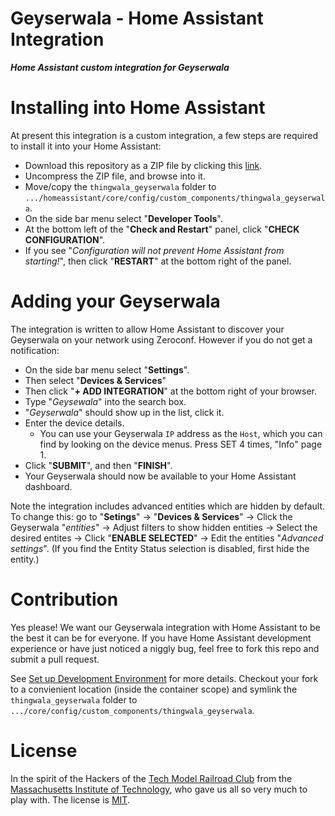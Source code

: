 Geyserwala - Home Assistant Integration <!-- omit in toc -->
===

***Home Assistant custom integration for Geyserwala***

# Installing into Home Assistant
At present this integration is a custom integration, a few steps are required to install it into your Home Assistant:
* Download this repository as a ZIP file by clicking this [link](https://github.com/thingwala/geyserwala-ha/zipball/main).
* Uncompress the ZIP file, and browse into it.
* Move/copy the `thingwala_geyserwala` folder to `.../homeassistant/core/config/custom_components/thingwala_geyserwala`.
* On the side bar menu select "**Developer Tools**".
* At the bottom left of the "**Check and Restart**" panel, click "**CHECK CONFIGURATION**".
* If you see "*Configuration will not prevent Home Assistant from starting!*", then click "**RESTART**" at the bottom right of the panel.

# Adding your Geyserwala
The integration is written to allow Home Assistant to discover your Geyserwala on your network using Zeroconf. However if you do not get a notification:
* On the side bar menu select "**Settings**".
* Then select "**Devices & Services**"
* Then click "**+ ADD INTEGRATION**" at the bottom right of your browser.
* Type "*Geysewala*" into the search box.
* "*Geyserwala*" should show up in the list, click it.
* Enter the device details.
  * You can use your Geyserwala `IP` address as the `Host`, which you can find by looking on the device menus. Press SET 4 times, "Info" page 1.
* Click "**SUBMIT**", and then "**FINISH**".
* Your Geyserwala should now be available to your Home Assistant dashboard.

Note the integration includes advanced entities which are hidden by default. To change this: go to "**Setings**" -> "**Devices & Services**" -> Click the Geyserwala "*entities*" -> Adjust filters to show hidden entities -> Select the desired entites -> Click "**ENABLE SELECTED**" -> Edit the entities "*Advanced settings*". (If you find the Entity Status selection is disabled, first hide the entity.)

# Contribution
Yes please! We want our Geyserwala integration with Home Assistant to be the best it can be for everyone. If you have Home Assistant development experience or have just noticed a niggly bug, feel free to fork this repo and submit a pull request.

See [Set up Development Environment](https://developers.home-assistant.io/docs/development_environment/) for more details. Checkout your fork to a convienient location (inside the container scope) and symlink the `thingwala_geyserwala` folder to `.../core/config/custom_components/thingwala_geyserwala`.

# License
In the spirit of the Hackers of the [Tech Model Railroad Club](https://en.wikipedia.org/wiki/Tech_Model_Railroad_Club) from the [Massachusetts Institute of Technology](https://en.wikipedia.org/wiki/Massachusetts_Institute_of_Technology), who gave us all so very much to play with. The license is [MIT](./LICENSE).
